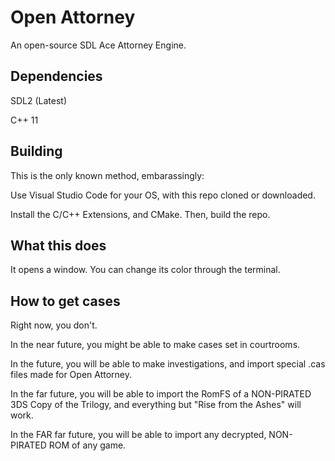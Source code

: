 # Open Attorney

An open-source SDL Ace Attorney Engine.

## Dependencies

SDL2 (Latest)

C++ 11

## Building

This is the only known method, embarassingly:

Use Visual Studio Code for your OS, with this repo cloned or downloaded.

Install the C/C++ Extensions, and CMake. Then, build the repo.

## What this does

It opens a window. You can change its color through the terminal.

## How to get cases

Right now, you don't.

In the near future, you might be able to make cases set in courtrooms.

In the future, you will be able to make investigations, and import special .cas files made for Open Attorney.

In the far future, you will be able to import the RomFS of a NON-PIRATED 3DS Copy of the Trilogy, and everything but "Rise from the Ashes" will work.

In the FAR far future, you will be able to import any decrypted, NON-PIRATED ROM of any game.
